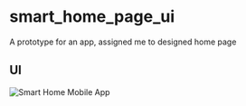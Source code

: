 # smart_home_page_ui

A prototype for an app, assigned me to designed home page

## UI

![Smart Home Mobile App](https://user-images.githubusercontent.com/55682574/146731502-9f57b365-6375-4d16-9344-2bc471386c7d.png)
